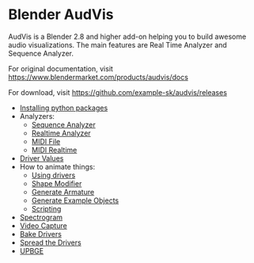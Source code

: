 # Blender AudVis

AudVis is a Blender 2.8 and higher add-on helping you to build awesome audio visualizations. The main features are Real Time Analyzer and Sequence Analyzer.

For original documentation, visit https://www.blendermarket.com/products/audvis/docs

For download, visit https://github.com/example-sk/audvis/releases

* [Installing python packages](doc/packages-install.md)
* Analyzers:
    - [Sequence Analyzer](doc/sequence.md)
    - [Realtime Analyzer](doc/realtime.md)
    - [MIDI File](doc/midi-file.md)
    - [MIDI Realtime](doc/midi-realtime.md)
* [Driver Values](doc/driver-values.md)
* How to animate things:
    - [Using drivers](doc/drivers.md)
    - [Shape Modifier](doc/shape-modifier.md)
    - [Generate Armature](doc/armature.md)
    - [Generate Example Objects](doc/example-objects.md)
    - [Scripting](doc/scripting.md)
* [Spectrogram](doc/spectrogram.md)
* [Video Capture](doc/video-capture.md)
* [Bake Drivers](doc/bake-drivers.md)
* [Spread the Drivers](doc/spread-the-drivers.md)
* [UPBGE](doc/upbge.md)
